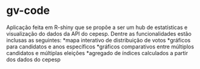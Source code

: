 # gv-code
Aplicação feita em R-shiny que se propõe a ser um hub de estatísticas e visualização do dados da API do cepesp.
Dentre as funcionalidades estão inclusas as seguintes:
*mapa interativo de distribuição de votos
*gráficos para candidatos e anos específicos
*gráficos comparativos entre múltiplos candidatos e múltiplas eleições
*agregado de índices calculados a partir dos dados do cepesp
